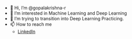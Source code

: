 - 👋 Hi, I’m @gopalakrishna-r
- 👀 I’m interested in Machine Learning and Deep Learning
- 🌱 I’m trying to transition into Deep Learning Practicing.
- 📫 How to reach me 
  - [LinkedIn](https://www.linkedin.com/in/gopalakrishna-r/)

<!---
gopalakrishna-r/gopalakrishna-r is a ✨ special ✨ repository because its `README.md` (this file) appears on your GitHub profile.
You can click the Preview link to take a look at your changes.
--->
